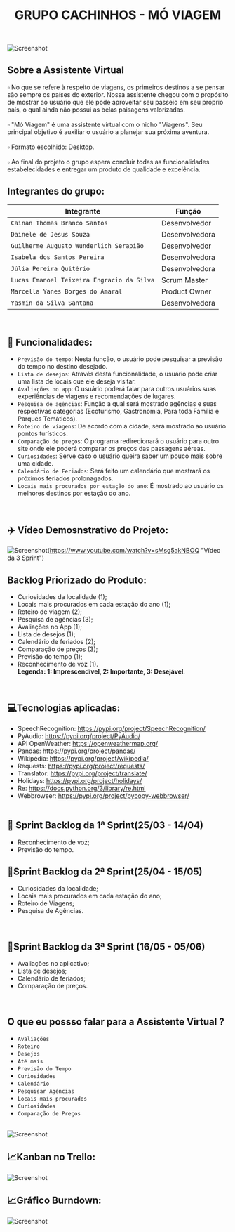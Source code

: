 <h1 align="center"> GRUPO CACHINHOS - MÓ VIAGEM </h1></br>

![Screenshot](logo.png)</br>


##  Sobre a Assistente Virtual</br>
 ▫ No que se refere à respeito de viagens, os primeiros destinos a se pensar são sempre os países do exterior. Nossa assistente chegou com o propósito de mostrar ao usuário que ele pode aproveitar seu passeio em seu próprio país, o qual ainda não possui as belas paisagens valorizadas.<br><br>
 ▫ "Mó Viagem" é uma assistente virtual com o nicho "Viagens". Seu principal objetivo é auxiliar o usuário a planejar sua próxima aventura. </br></br>
 ▫ Formato escolhido: Desktop.</br><br>
 ▫ Ao final do projeto o grupo espera concluir todas as funcionalidades estabelecidades e entregar um produto de qualidade e excelência.<br>


## Integrantes do grupo: </br>
| Integrante | Função |
| --- | --- |
| `Cainan Thomas Branco Santos` | Desenvolvedor |
| `Dainele de Jesus Souza` | Desenvolvedora |
| `Guilherme Augusto Wunderlich Serapião` | Desenvolvedor |
| `Isabela dos Santos Pereira` | Desenvolvedora |
| `Júlia Pereira Quitério` | Desenvolvedora |
| `Lucas Emanoel Teixeira Engracio da Silva` | Scrum Master |
| `Marcella Yanes Borges do Amaral` | Product Owner |
| `Yasmin da Silva Santana` | Desenvolvedora |
<br>
 
## :hammer: Funcionalidades: </br>
- `Previsão do tempo`: Nesta função, o usuário pode pesquisar a previsão do tempo no destino desejado. </br>
- `Lista de desejos`: Através desta funcionalidade, o usuário pode criar uma lista de locais que ele deseja visitar.</br>
- `Avaliações no app`: O usuário poderá falar para outros usuários suas experiências de viagens e recomendações de lugares.</br>
- `Pesquisa de agências`: Função a qual será mostrado agências e suas respectivas categorias (Ecoturismo, Gastronomia, Para toda Família e Parques Temáticos).</br>
- `Roteiro de viagens`: De acordo com a cidade, será mostrado ao usuário pontos turísticos.</br>
- `Comparação de preços`: O programa redirecionará o usuário para outro site onde ele poderá comparar os preços das passagens aéreas.</br>
- `Curiosidades`: Serve caso o usuário queira saber um pouco mais sobre uma cidade.</br>
- `Calendário de Feriados`: Será feito um calendário que mostrará os próximos feriados prolonagados.</br>
- `Locais mais procurados por estação do ano`: É mostrado ao usuário os melhores destinos por estação do ano.</br>
</br>     

## :airplane: Vídeo Demosnstrativo do Projeto: <br>

![Screenshot](titulo.jpg)(https://www.youtube.com/watch?v=sMsg5akNBOQ "Vídeo da 3 Sprint")
 
## **Backlog Priorizado do Produto**: <br>
- Curiosidades da localidade (1);<br>
- Locais mais procurados em cada estação do ano (1);<br>
- Roteiro de viagem (2);<br>
- Pesquisa de agências (3);<br>
- Avaliações no App (1);<br>
- Lista de desejos (1);<br>
- Calendário de feriados (2);<br>
- Comparação de preços (3);<br>
- Previsão do tempo (1);<br>
- Reconhecimento de voz (1).</br>
**Legenda: 1: Imprescendível, 2: Importante, 3: Desejável**.</br> 
</br>

## 💻Tecnologias aplicadas:</br>
- SpeechRecognition: https://pypi.org/project/SpeechRecognition/</br>
- PyAudio: https://pypi.org/project/PyAudio/</br>
- API OpenWeather: https://openweathermap.org/</br>
- Pandas: https://pypi.org/project/pandas/</br>
- Wikipédia: https://pypi.org/project/wikipedia/</br>
- Requests: https://pypi.org/project/requests/</br>
- Translator: https://pypi.org/project/translate/</br>
- Holidays: https://pypi.org/project/holidays/</br>
- Re: https://docs.python.org/3/library/re.html</br>
- Webbrowser: https://pypi.org/project/pycopy-webbrowser/</br>
  </br>

 ## 🏁 Sprint Backlog da 1ª Sprint(25/03 - 14/04)</br>
 - Reconhecimento de voz;</br>
 - Previsão do tempo.</br>

 
 ## 🏁Sprint Backlog da 2ª Sprint(25/04 - 15/05)</br>
 - Curiosidades da localidade;</br>
 - Locais mais procurados em cada estação do ano;</br>
 - Roteiro de Viagens;</br>
 - Pesquisa de Agências.</br>
 </br>
 
 ## 🏁Sprint Backlog da 3ª Sprint (16/05 - 05/06)</br>
 - Avaliações no aplicativo;</br>
 - Lista de desejos;</br>
 - Calendário de feriados;</br>
 - Comparação de preços.</br>
</br>

## **O que eu possso falar para a Assistente Virtual ?** <br>

- `Avaliações`
- `Roteiro`
- `Desejos`
- `Até mais`
- `Previsão do Tempo`
- `Curiosidades`
- `Calendário`
- `Pesquisar Agências`
- `Locais mais procurados`
- `Curiosidades`
- `Comparação de Preços`
</br></br>

![Screenshot](cronogramaa.png)</br>

## 📈Kanban no Trello:</br>

![Screenshot](trello.png)</br>

## 📈Gráfico Burndown:</br> 

![Screenshot](sprint.png)</br>
